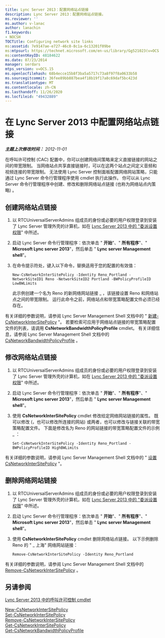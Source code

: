 ```yaml
---
title: Lync Server 2013：配置网络站点链接
description: Lync Server 2013：配置网络站点链接。
ms.reviewer: ''
ms.author: v-lanac
author: lanachin
f1.keywords:
- NOCSH
TOCTitle: Configuring network site links
ms:assetid: 7e9147ae-e727-46c8-8c1a-6c13201f09be
ms:mtpsurl: https://technet.microsoft.com/en-us/library/Gg521023(v=OCS.15)
ms:contentKeyID: 48184622
ms.date: 07/23/2014
manager: serdars
mtps_version: v=OCS.15
ms.openlocfilehash: 68b4ecce15b8f3ba5a5717c73a8f97f8a0633b58
ms.sourcegitcommit: 36fee89bb887bea4f18b19f17a8c69daf5bc423d
ms.translationtype: MT
ms.contentlocale: zh-CN
ms.lasthandoff: 11/26/2020
ms.locfileid: "49432889"
---
```

# <a name="configuring-network-site-links-in-lync-server-2013"></a>在 Lync Server 2013 中配置网络站点链接

<div data-xmlns="http://www.w3.org/1999/xhtml">

<div class="topic" data-xmlns="http://www.w3.org/1999/xhtml" data-msxsl="urn:schemas-microsoft-com:xslt" data-cs="https://msdn.microsoft.com/">

<div data-asp="https://msdn2.microsoft.com/asp">



</div>

<div id="mainSection">

<div id="mainBody">

<span> </span>

_**主题上次修改时间：** 2012-11-01_

在呼叫许可控制 (CAC) 配置中，你可以创建网络间策略来定义直接链接的网站之间的带宽限制。 当网络站点共享直接链接时，可以在这两个站点之间定义音频和视频连接的带宽限制。 无法使用 Lync Server 控制面板配置网络网站策略，只能通过 Lync Server 命令行管理程序使用 cmdlet 执行此操作。 你可以从 Lync Server 命令行管理程序中创建、修改和删除网络站点链接 (也称为网络站点内策略) 。

<div>

## <a name="to-create-a-network-site-link"></a>创建网络站点链接

1.  以 RTCUniversalServerAdmins 组成员的身份或必要的用户权限登录到安装了 Lync Server 管理外壳的计算机，如在 [Lync Server 2013 中的 "委派设置权限](lync-server-2013-delegate-setup-permissions.md)" 中所述。

2.  启动 Lync Server 命令行管理程序：依次单击 " **开始**"、" **所有程序**"、" **Microsoft Lync server 2013**"，然后单击 " **Lync server Management shell**"。

3.  在命令提示符处，键入以下命令，替换适用于您的配置的有效值：
    
        New-CsNetworkInterSitePolicy -Identity Reno_Portland -NetworkSiteID1 Reno -NetworkSiteID2 Portland -BWPolicyProfileID LowBWLimits
    
    此示例创建一个名为 Reno 的新网络网站链接 \_ ，该链接设置 Reno 和网络站点之间的带宽限制。 运行此命令之前，网络站点和带宽策略配置文件必须已经存在。

有关详细的参数说明，请参阅 Lync Server Management Shell 文档中的 " [新建-CsNetworkInterSitePolicy](https://docs.microsoft.com/powershell/module/skype/New-CsNetworkInterSitePolicy) "。 若要检索可应用于网络站点链接的带宽策略配置文件的列表，请调用 **CsNetworkBandwidthPolicyProfile** cmdlet。 有关详细信息，请参阅 Lync Server Management Shell 文档中的 [CsNetworkBandwidthPolicyProfile](https://docs.microsoft.com/powershell/module/skype/Get-CsNetworkBandwidthPolicyProfile) 。

</div>

<div>

## <a name="to-modify-a-network-site-link"></a>修改网络站点链接

1.  以 RTCUniversalServerAdmins 组成员的身份或必要的用户权限登录到安装了 Lync Server 管理外壳的计算机，如在 [Lync Server 2013 中的 "委派设置权限](lync-server-2013-delegate-setup-permissions.md)" 中所述。

2.  启动 Lync Server 命令行管理程序：依次单击 " **开始**"、" **所有程序**"、" **Microsoft Lync server 2013**"，然后单击 " **Lync server Management shell**"。

3.  使用 **CsNetworkInterSitePolicy** cmdlet 修改给定网络网站链接的属性。 既可以修改 (，也可以修改所连接的网站) 或两者，也可以修改与链接关联的带宽策略配置文件。 下面是修改名为 Reno 的网站链接的带宽策略配置文件的示例 \_ ：
    
        Set-CsNetworkInterSitePolicy -Identity Reno_Portland -BWPolicyProfileID HighBWLimits

有关详细的参数说明，请参阅 Lync Server Management Shell 文档中的 " [设置 CsNetworkInterSitePolicy](https://docs.microsoft.com/powershell/module/skype/Set-CsNetworkInterSitePolicy) "。

</div>

<div>

## <a name="to-delete-a-network-site-link"></a>删除网络网站链接

1.  以 RTCUniversalServerAdmins 组成员的身份或必要的用户权限登录到安装了 Lync Server 管理外壳的计算机，如在 [Lync Server 2013 中的 "委派设置权限](lync-server-2013-delegate-setup-permissions.md)" 中所述。

2.  启动 Lync Server 命令行管理程序：依次单击 " **开始**"、" **所有程序**"、" **Microsoft Lync server 2013**"，然后单击 " **Lync server Management shell**"。

3.  使用 **CsNetworkInterSitePolicy** cmdlet 删除网络站点链接。 以下示例删除 Reno 的 " \_ 上海" 网络网站链接：
    
        Remove-CsNetworkInterSitePolicy -Identity Reno_Portland

有关详细的参数说明，请参阅 Lync Server Management Shell 文档中的 [Remove-CsNetworkInterSitePolicy](https://docs.microsoft.com/powershell/module/skype/Remove-CsNetworkInterSitePolicy) 。

</div>

<div>

## <a name="see-also"></a>另请参阅


[Lync Server 2013 中的呼叫许可控制 cmdlet](https://docs.microsoft.com/powershell/module/skype/)  


[New-CsNetworkInterSitePolicy](https://docs.microsoft.com/powershell/module/skype/New-CsNetworkInterSitePolicy)  
[Set-CsNetworkInterSitePolicy](https://docs.microsoft.com/powershell/module/skype/Set-CsNetworkInterSitePolicy)  
[Remove-CsNetworkInterSitePolicy](https://docs.microsoft.com/powershell/module/skype/Remove-CsNetworkInterSitePolicy)  
[Get-CsNetworkInterSitePolicy](https://docs.microsoft.com/powershell/module/skype/Get-CsNetworkInterSitePolicy)  
[Get-CsNetworkBandwidthPolicyProfile](https://docs.microsoft.com/powershell/module/skype/Get-CsNetworkBandwidthPolicyProfile)  
  

</div>

</div>

<span> </span>

</div>

</div>

</div>

